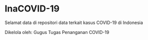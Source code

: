 # InaCOVID-19

Selamat data di repositori data terkait kasus COVID-19 di Indonesia

Dikelola oleh: Gugus Tugas Penanganan COVID-19
